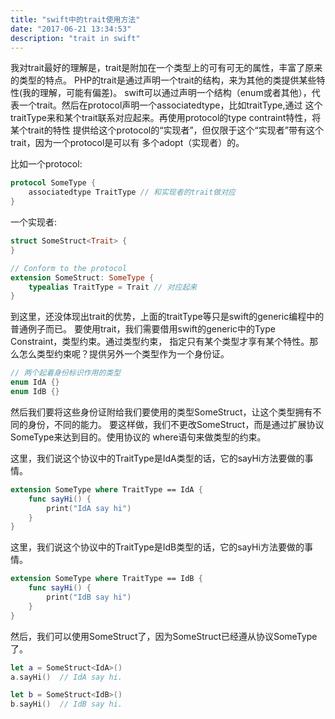 ```yaml
---
title: "swift中的trait使用方法"
date: "2017-06-21 13:34:53"
description: "trait in swift"
---
```


我对trait最好的理解是，trait是附加在一个类型上的可有可无的属性，丰富了原来的类型的特点。
PHP的trait是通过声明一个trait的结构，来为其他的类提供某些特性(我的理解，可能有偏差)。
swift可以通过声明一个结构（enum或者其他），代表一个trait。然后在protocol声明一个associatedtype，比如traitType,通过
这个traitType来和某个trait联系对应起来。再使用protocol的type contraint特性，将某个trait的特性
提供给这个protocol的“实现者”，但仅限于这个“实现者”带有这个trait，因为一个protocol是可以有
多个adopt（实现者）的。

比如一个protocol:

```swift
protocol SomeType {
	associatedtype TraitType // 和实现者的trait做对应
}
```

一个实现者:

```swift
struct SomeStruct<Trait> {
}

// Conform to the protocol
extension SomeStruct: SomeType {
	typealias TraitType = Trait // 对应起来
}
```

到这里，还没体现出trait的优势，上面的traitType等只是swift的generic编程中的普通例子而已。
要使用trait，我们需要借用swift的generic中的Type Constraint，类型约束。通过类型约束，
指定只有某个类型才享有某个特性。那么怎么类型约束呢？提供另外一个类型作为一个身份证。

```swift
// 两个起着身份标识作用的类型
enum IdA {}
enum IdB {}
```

然后我们要将这些身份证附给我们要使用的类型SomeStruct，让这个类型拥有不同的身份，不同的能力。
要这样做，我们不更改SomeStruct，而是通过扩展协议SomeType来达到目的。使用协议的
where语句来做类型的约束。

这里，我们说这个协议中的TraitType是IdA类型的话，它的sayHi方法要做的事情。

```swift
extension SomeType where TraitType == IdA {
	func sayHi() {
		print("IdA say hi")
	}
}
```

这里，我们说这个协议中的TraitType是IdB类型的话，它的sayHi方法要做的事情。

```swift
extension SomeType where TraitType == IdB {
	func sayHi() {
		print("IdB say hi")
	}
}
```

然后，我们可以使用SomeStruct了，因为SomeStruct已经遵从协议SomeType了。

```swift
let a = SomeStruct<IdA>()
a.sayHi()  // IdA say hi.

let b = SomeStruct<IdB>()
b.sayHi()  // IdB say hi.
```
